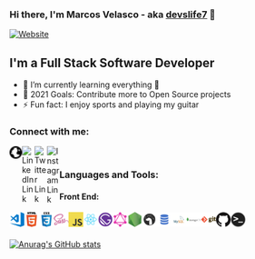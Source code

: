 ### Hi there, I'm Marcos Velasco - aka [devslife7][website] 👋

[![Website](https://img.shields.io/website?label=marcosvelasco.com&style=for-the-badge&url=https%3A%2F%2Fmarcosvelasco.com)](https://marcosvelasco.com)

## I'm a Full Stack Software Developer

- 🌱 I’m currently learning everything 🤣
- 🥅 2021 Goals: Contribute more to Open Source projects
- ⚡ Fun fact: I enjoy sports and playing my guitar

### Connect with me:

[<img align="left" alt="marcosvelasco.com" width="22px" src="https://raw.githubusercontent.com/iconic/open-iconic/master/svg/globe.svg" />][website]
[<img align="left" alt="LinkedIn Link" width="22px" src="https://cdn.jsdelivr.net/npm/simple-icons@v3/icons/linkedin.svg" />][linkedin]
[<img align="left" alt="Twitter Link" width="22px" src="https://cdn.jsdelivr.net/npm/simple-icons@v3/icons/twitter.svg" />][twitter]
[<img align="left" alt="Instagram Link" width="22px" src="https://cdn.jsdelivr.net/npm/simple-icons@v3/icons/instagram.svg" />][instagram]

<br />

### Languages and Tools:

#### Front End:

<img align="left" alt="Visual Studio Code" width="26px" src="https://raw.githubusercontent.com/github/explore/80688e429a7d4ef2fca1e82350fe8e3517d3494d/topics/visual-studio-code/visual-studio-code.png" />
<img align="left" alt="HTML5" width="26px" src="https://raw.githubusercontent.com/github/explore/80688e429a7d4ef2fca1e82350fe8e3517d3494d/topics/html/html.png" />
<img align="left" alt="CSS3" width="26px" src="https://raw.githubusercontent.com/github/explore/80688e429a7d4ef2fca1e82350fe8e3517d3494d/topics/css/css.png" />
<img align="left" alt="Sass" width="26px" src="https://raw.githubusercontent.com/github/explore/80688e429a7d4ef2fca1e82350fe8e3517d3494d/topics/sass/sass.png" />
<img align="left" alt="JavaScript" width="26px" src="https://raw.githubusercontent.com/github/explore/80688e429a7d4ef2fca1e82350fe8e3517d3494d/topics/javascript/javascript.png" />
<img align="left" alt="React" width="26px" src="https://raw.githubusercontent.com/github/explore/80688e429a7d4ef2fca1e82350fe8e3517d3494d/topics/react/react.png" />
<img align="left" alt="Gatsby" width="26px" src="https://raw.githubusercontent.com/github/explore/e94815998e4e0713912fed477a1f346ec04c3da2/topics/gatsby/gatsby.png" />
<img align="left" alt="GraphQL" width="26px" src="https://raw.githubusercontent.com/github/explore/80688e429a7d4ef2fca1e82350fe8e3517d3494d/topics/graphql/graphql.png" />
<img align="left" alt="Node.js" width="26px" src="https://raw.githubusercontent.com/github/explore/80688e429a7d4ef2fca1e82350fe8e3517d3494d/topics/nodejs/nodejs.png" />
<img align="left" alt="Deno" width="26px" src="https://raw.githubusercontent.com/github/explore/361e2821e2dea67711cde99c9c40ed357061cf27/topics/deno/deno.png" />
<img align="left" alt="SQL" width="26px" src="https://raw.githubusercontent.com/github/explore/80688e429a7d4ef2fca1e82350fe8e3517d3494d/topics/sql/sql.png" />
<img align="left" alt="MySQL" width="26px" src="https://raw.githubusercontent.com/github/explore/80688e429a7d4ef2fca1e82350fe8e3517d3494d/topics/mysql/mysql.png" />
<img align="left" alt="MongoDB" width="26px" src="https://raw.githubusercontent.com/github/explore/80688e429a7d4ef2fca1e82350fe8e3517d3494d/topics/mongodb/mongodb.png" />
<img align="left" alt="Git" width="26px" src="https://raw.githubusercontent.com/github/explore/80688e429a7d4ef2fca1e82350fe8e3517d3494d/topics/git/git.png" />
<img align="left" alt="GitHub" width="26px" src="https://raw.githubusercontent.com/github/explore/78df643247d429f6cc873026c0622819ad797942/topics/github/github.png" />
<img align="left" alt="Terminal" width="26px" src="https://raw.githubusercontent.com/github/explore/80688e429a7d4ef2fca1e82350fe8e3517d3494d/topics/terminal/terminal.png" />

<br />
<br />

[![Anurag's GitHub stats](https://github-readme-stats.vercel.app/api?username=devslife7)](https://github.com/devslife7/github-readme-stats)

[website]: https://www.marcosvelasco.com/
[twitter]: https://twitter.com/Markuz113
[youtube]: https://www.youtube.com/channel/UCBmRRBM8cmE29ZGba51Sbzw
[instagram]: https://www.instagram.com/markuz1457
[linkedin]: https://www.linkedin.com/in/marcos-velasco-1b07a7189/

